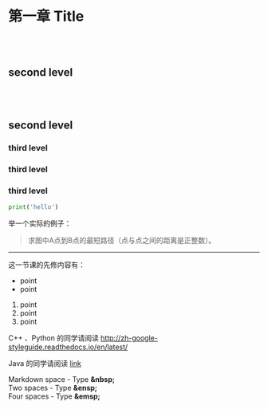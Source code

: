 # 第一章 Title 

<br></br>
## second level

<br></br>
## second level

### third level

### third level

### third level


```python
print('hello')
```

举一个实际的例子：
>求图中A点到B点的最短路径（点与点之间的距离是正整数）。

---

这一节课的先修内容有：
* point
* point

1. point
2. point
3. point

C++ 、Python 的同学请阅读
http://zh-google-styleguide.readthedocs.io/en/latest/

Java 的同学请阅读 [link](https://google.github.io/styleguide/javaguide.html)


Markdown space - Type __\&nbsp;__ \
Two spaces - Type __\&ensp;__ \
Four spaces - Type __\&emsp;__
